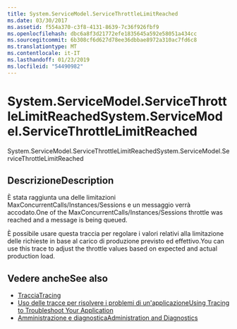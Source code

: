```yaml
---
title: System.ServiceModel.ServiceThrottleLimitReached
ms.date: 03/30/2017
ms.assetid: f554a370-c3f8-4131-8639-7c36f926fbf9
ms.openlocfilehash: dbc6a8f3d21772efe1835645a592e58051a434cc
ms.sourcegitcommit: 6b308cf6d627d78ee36dbbae8972a310ac7fd6c8
ms.translationtype: MT
ms.contentlocale: it-IT
ms.lasthandoff: 01/23/2019
ms.locfileid: "54490982"
---
```

# <a name="systemservicemodelservicethrottlelimitreached"></a><span data-ttu-id="615c5-102">System.ServiceModel.ServiceThrottleLimitReached</span><span class="sxs-lookup"><span data-stu-id="615c5-102">System.ServiceModel.ServiceThrottleLimitReached</span></span>
<span data-ttu-id="615c5-103">System.ServiceModel.ServiceThrottleLimitReached</span><span class="sxs-lookup"><span data-stu-id="615c5-103">System.ServiceModel.ServiceThrottleLimitReached</span></span>  
  
## <a name="description"></a><span data-ttu-id="615c5-104">Descrizione</span><span class="sxs-lookup"><span data-stu-id="615c5-104">Description</span></span>  
 <span data-ttu-id="615c5-105">È stata raggiunta una delle limitazioni MaxConcurrentCalls/Instances/Sessions e un messaggio verrà accodato.</span><span class="sxs-lookup"><span data-stu-id="615c5-105">One of the MaxConcurrentCalls/Instances/Sessions throttle was reached and a message is being queued.</span></span>  
  
 <span data-ttu-id="615c5-106">È possibile usare questa traccia per regolare i valori relativi alla limitazione delle richieste in base al carico di produzione previsto ed effettivo.</span><span class="sxs-lookup"><span data-stu-id="615c5-106">You can use this trace to adjust the throttle values based on expected and actual production load.</span></span>  
  
## <a name="see-also"></a><span data-ttu-id="615c5-107">Vedere anche</span><span class="sxs-lookup"><span data-stu-id="615c5-107">See also</span></span>
- [<span data-ttu-id="615c5-108">Traccia</span><span class="sxs-lookup"><span data-stu-id="615c5-108">Tracing</span></span>](../../../../../docs/framework/wcf/diagnostics/tracing/index.md)
- [<span data-ttu-id="615c5-109">Uso delle tracce per risolvere i problemi di un'applicazione</span><span class="sxs-lookup"><span data-stu-id="615c5-109">Using Tracing to Troubleshoot Your Application</span></span>](../../../../../docs/framework/wcf/diagnostics/tracing/using-tracing-to-troubleshoot-your-application.md)
- [<span data-ttu-id="615c5-110">Amministrazione e diagnostica</span><span class="sxs-lookup"><span data-stu-id="615c5-110">Administration and Diagnostics</span></span>](../../../../../docs/framework/wcf/diagnostics/index.md)
